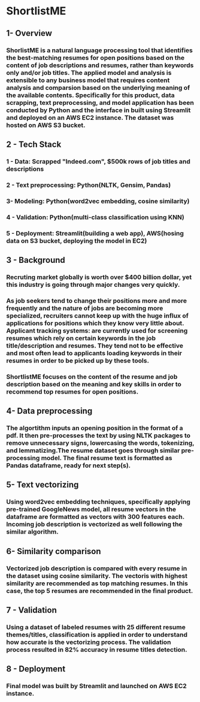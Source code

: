 # ShortlistME
## 1- Overview
### ShorlistME is a natural language processing tool that identifies the best-matching resumes for open positions based on the content of job descriptions and resumes, rather than keywords only and/or job titles. The applied model and analysis is extensible to any business model that requires content analysis and comparsion based on the underlying meaning of the available contents. Specifically for this product, data scrapping, text preprocessing, and model application has been conducted by Python and the interface in built using Streamlit and deployed on an AWS EC2 instance. The dataset was hosted on AWS S3 bucket.

## 2 - Tech Stack
### 1 - Data: Scrapped "Indeed.com", $500k rows of job titles and descriptions
### 2 - Text preprocessing: Python(NLTK, Gensim, Pandas)
### 3- Modeling: Python(word2vec embedding, cosine similarity)
### 4 - Validation: Python(multi-class classification using KNN)
### 5 - Deployment: Streamlit(building a web app), AWS(hosing data on S3 bucket, deploying the model in EC2)

## 3 - Background 
### Recruting market globally is worth over $400 billion dollar, yet this industry is going through major changes very quickly. 
### As job seekers tend to change their positions more and more frequently and the nature of jobs are becoming more specialized, recruiters cannot keep up with the huge influx of applications for positions which they know very little about. Applicant tracking systems: are currently used for screening resumes which rely on certain keywords in the job title/description and resumes. They tend not to be effective and most often lead to applicants loading keywords in their resumes in order to be picked up by these tools.
### ShortlistME focuses on the content of the resume and job description based on the meaning and key skills in order to recommend top resumes for open positions.

## 4- Data preprocessing
### The algortithm inputs an opening position in the format of a pdf. It then pre-processes the text by using NLTK packages to remove unnecessary signs, lowercasing the words, tokenizing, and lemmatizing.The resume dataset goes through similar pre-processing model. The final resume text is formatted as Pandas dataframe, ready for next step(s).

## 5- Text vectorizing
### Using word2vec embedding techniques, specifically applying pre-trained GoogleNews model, all resume vectors in the dataframe are formatted as vectors with 300 features each. Incoming job description is vectorized as well following the similar algorithm.

## 6- Similarity comparison
### Vectorized job description is compared with every resume in the dataset using cosine similarity. The vectoris with highest similarity are recommended as top matching resumes. In this case, the top 5 resumes are recommended in the final product.

## 7 - Validation
### Using a dataset of labeled resumes with 25 different resume themes/titles, classification is applied in order to understand how accurate is the vectorizing process. The validation process resulted in 82% accuracy in resume titles detection.

## 8 - Deployment
### Final model was built by Streamlit and launched on AWS EC2 instance.
